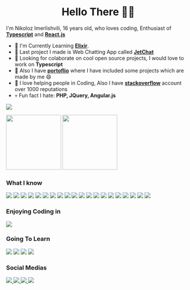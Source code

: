 <div align="center">
 <h1>Hello There 👋🏻</h1>
</div> 

I'm Nikoloz Imerlishvili, 16 years old, who loves coding, Enthusiast of **[Typescript](https://github.com/microsoft/TypeScript)** and **[React.js](https://github.com/facebook/react)** 

* 🌱 I'm Currently Learning **[Elixir](https://github.com/elixir-lang/elixir)**.
* 👀 Last project I made is Web Chatting App called **[JetChat](https://github.com/callmenikk/JetChat)**
* 🔨 Looking for colaborate on cool open source projects, I would love to work on **Typescript**
* 💼 Also I have **[portoflio](https://nikolozimerlishvili.netlify.app/)** where I have included some projects which are made by me 😄
* 🌈 I love helping people in Coding, Also I have **[stackoverflow](https://stackoverflow.com/users/14056647/callmenikk)** account over 1000 reputations 
* 💀 Fun fact I hate: **PHP, JQuery, Angular.js**

![](https://komarev.com/ghpvc/?username=callmenikk&style=flat&color=000000)
 
<div>
 
  <img height="150em" src="https://github-readme-stats.vercel.app/api?username=callmenikk&show_icons=true&theme=tokyonight">
  <img height="150em" src="https://github-readme-stats.vercel.app/api/top-langs/?username=callmenikk&layout=compact&theme=tokyonight">

</div>

### What I know

<div style="display: inline-block">
  <img src="https://img.shields.io/badge/HTML5-E34F26?style=for-the-badge&logo=html5&logoColor=white">
  <img src="https://img.shields.io/badge/CSS3-1572B6?style=for-the-badge&logo=css3&logoColor=white">
  <img src="https://img.shields.io/badge/JavaScript-323330?style=for-the-badge&logo=javascript&logoColor=F7DF1E">
  <img src="https://img.shields.io/badge/TypeScript-007ACC?style=for-the-badge&logo=typescript&logoColor=white">
  <img src="https://img.shields.io/badge/GIT-E44C30?style=for-the-badge&logo=git&logoColor=white">
  <img src="https://img.shields.io/badge/Visual_Studio_Code-0078D4?style=for-the-badge&logo=visual%20studio%20code&logoColor=white">
  <img src="https://img.shields.io/badge/MongoDB-4EA94B?style=for-the-badge&logo=mongodb&logoColor=white">
  <img src="https://img.shields.io/badge/Adobe%20XD-470137?style=for-the-badge&logo=Adobe%20XD&logoColor=#FF61F6">
  <img src="https://img.shields.io/badge/Figma-F24E1E?style=for-the-badge&logo=figma&logoColor=white">
  <img src="https://img.shields.io/badge/Express.js-000000?style=for-the-badge&logo=express&logoColor=white">
  <img src="https://img.shields.io/badge/npm-CB3837?style=for-the-badge&logo=npm&logoColor=white">
  <img src="https://img.shields.io/badge/React-20232A?style=for-the-badge&logo=react&logoColor=61DAFB`">
  <img src="https://img.shields.io/badge/React_Router-CA4245?style=for-the-badge&logo=react-router&logoColor=white">
  <img src="https://img.shields.io/badge/Sass-CC6699?style=for-the-badge&logo=sass&logoColor=white">
  <img src="https://img.shields.io/badge/ThreeJs-black?style=for-the-badge&logo=three.js&logoColor=white">
  <img src="https://img.shields.io/badge/Webpack-8DD6F9?style=for-the-badge&logo=Webpack&logoColor=white">
  <img src="https://img.shields.io/badge/Tailwind_CSS-38B2AC?style=for-the-badge&logo=tailwind-css&logoColor=white">
  <img src="https://img.shields.io/badge/Node.js-339933?style=for-the-badge&logo=nodedotjs&logoColor=white">
  <img src="https://img.shields.io/badge/Redux-593D88?style=for-the-badge&logo=redux&logoColor=white">
  <img src="https://img.shields.io/badge/Socket.io-010101?&style=for-the-badge&logo=Socket.io&logoColor=white">
</div>


### Enjoying Coding in

<img src="https://img.shields.io/badge/Ruby-CC342D?style=for-the-badge&logo=ruby&logoColor=white">


### Going To Learn

  <div>
    <img src="https://img.shields.io/badge/GraphQl-E10098?style=for-the-badge&logo=graphql&logoColor=white">
    <img src="https://img.shields.io/badge/Elixir-4B275F?style=for-the-badge&logo=elixir&logoColor=white">
    <img src="https://img.shields.io/badge/Go-00ADD8?style=for-the-badge&logo=go&logoColor=white">
    <img src="https://img.shields.io/badge/Svelte-4A4A55?style=for-the-badge&logo=svelte&logoColor=FF3E00">
  </div>

### Social Medias

<div>

  <a href="https://www.linkedin.com/in/nikoloz-imerlishvili-576a43203/" target="blank">
    <img src="https://img.shields.io/badge/LinkedIn-0077B5?style=for-the-badge&logo=linkedin&logoColor=white">
  </a>
  <a href="https://stackoverflow.com/users/14056647/callmenikk" target="blank">
    <img src="https://img.shields.io/badge/Stack_Overflow-FE7A16?style=for-the-badge&logo=stack-overflow&logoColor=white">
  </a>
  <a href="https://github.com/callmenikk">
    <img src="https://img.shields.io/badge/GitHub-100000?style=for-the-badge&logo=github&logoColor=white">
  </a>
  <a href="https://open.spotify.com/user/31d7dfw773pkvkixs2xkzyh5qyd4">
    <img src="https://img.shields.io/badge/Spotify-1ED760?&style=for-the-badge&logo=spotify&logoColor=white">
  </a>

</div>
